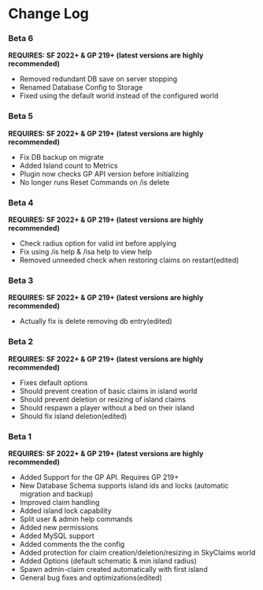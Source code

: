 # Change Log
### Beta 6
**REQUIRES: SF 2022+ & GP 219+ (latest versions are highly recommended)**
- Removed redundant DB save on server stopping
- Renamed Database Config to Storage
- Fixed using the default world instead of the configured world
### Beta 5
**REQUIRES: SF 2022+ & GP 219+ (latest versions are highly recommended)**
- Fix DB backup on migrate
- Added Island count to Metrics
- Plugin now checks GP API version before initializing
- No longer runs Reset Commands on /is delete
### Beta 4
**REQUIRES: SF 2022+ & GP 219+ (latest versions are highly recommended)**
- Check radius option for valid int before applying
- Fix using /is help & /isa help to view help
- Removed unneeded check when restoring claims on restart(edited)
### Beta 3
**REQUIRES: SF 2022+ & GP 219+ (latest versions are highly recommended)**
- Actually fix is delete removing db entry(edited)
### Beta 2
**REQUIRES: SF 2022+ & GP 219+ (latest versions are highly recommended)**
- Fixes default options
- Should prevent creation of basic claims in island world
- Should prevent deletion or resizing of island claims
- Should respawn a player without a bed on their island
- Should fix island deletion(edited)
### Beta 1
**REQUIRES: SF 2022+ & GP 219+ (latest versions are highly recommended)**
- Added Support for the GP API. Requires GP 219+
- New Database Schema supports island ids and locks (automatic migration and backup)
- Improved claim handling
- Added island lock capability
- Split user & admin help commands
- Added new permissions
- Added MySQL support
- Added comments the the config
- Added protection for claim creation/deletion/resizing in SkyClaims world
- Added Options (default schematic & min island radius)
- Spawn admin-claim created automatically with first island
- General bug fixes and optimizations(edited)